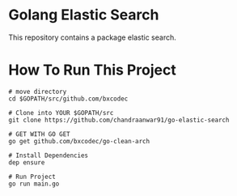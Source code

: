 # Golang Elastic Search

This repository contains a package elastic search.

# How To Run This Project
```shell
# move directory
cd $GOPATH/src/github.com/bxcodec

# Clone into YOUR $GOPATH/src
git clone https://github.com/chandraanwar91/go-elastic-search

# GET WITH GO GET
go get github.com/bxcodec/go-clean-arch

# Install Dependencies
dep ensure

# Run Project
go run main.go
```
